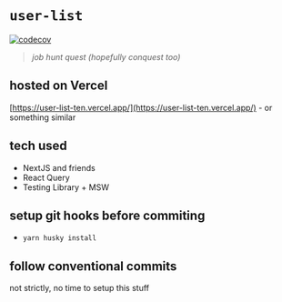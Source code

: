 # `user-list`

[![codecov](https://codecov.io/gh/kosciak9/user-list/branch/main/graph/badge.svg?token=6VJKAO2FN1)](https://codecov.io/gh/kosciak9/user-list)

> _job hunt quest (hopefully conquest too)_

## hosted on Vercel

[https://user-list-ten.vercel.app/](https://user-list-ten.vercel.app/) - or something similar

## tech used

- NextJS and friends
- React Query
- Testing Library + MSW

## setup git hooks before commiting

- `yarn husky install`

## follow conventional commits

not strictly, no time to setup this stuff
